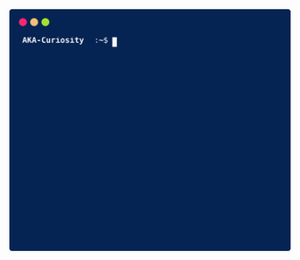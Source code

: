 <img align="center" src="https://github.com/AKA-Curiosity/Terminal-Style/blob/master/github_stats.svg" style="max-width: 100%;">
